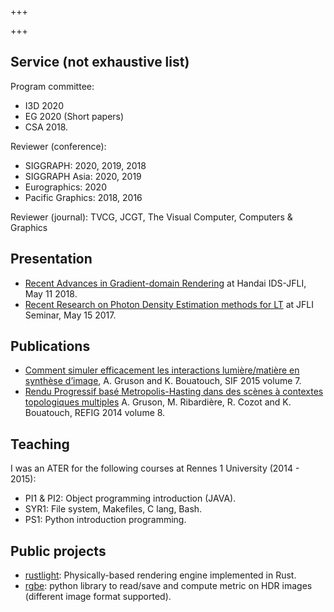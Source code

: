 +++

+++

## Service (not exhaustive list)

Program committee:  
- I3D 2020
- EG 2020 (Short papers)
- CSA 2018.

Reviewer (conference):
- SIGGRAPH: 2020, 2019, 2018
- SIGGRAPH Asia: 2020, 2019
- Eurographics: 2020
- Pacific Graphics: 2018, 2016

Reviewer (journal): TVCG, JCGT, The Visual Computer, Computers & Graphics

## Presentation
* [Recent Advances in Gradient-domain Rendering](http://beltegeuse.s3-website-ap-northeast-1.amazonaws.com/research/JFLI_Handai_gradient.pptx) at Handai IDS-JFLI, May 11 2018.
* [Recent Research on Photon Density Estimation methods for LT](http://beltegeuse.s3-website-ap-northeast-1.amazonaws.com/research/JFLI_mcmc.pptx) at
            JFLI Seminar, May 15 2017.

## Publications
* [Comment simuler efficacement les interactions lumière/matière en synthèse d’image](http://www.societe-informatique-de-france.fr/wp-content/uploads/2015/12/1024-no7-Gruson-Bouatouch.pdf), A. Gruson and K. Bouatouch, SIF 2015 volume 7.
* [Rendu Progressif basé Metropolis-Hasting dans des scènes à contextes topologiques multiples](https://www.irit.fr/REFIG/index.php/refig/article/view/205) A. Gruson, M. Ribardière, R. Cozot and K. Bouatouch, REFIG 2014 volume 8.

## Teaching
I was an ATER for the following courses at Rennes 1 University (2014 - 2015):
* PI1 &amp; PI2: Object programming introduction (JAVA).
* SYR1: File system, Makefiles, C lang, Bash.
* PS1: Python introduction programming.

## Public projects
* [rustlight](https://github.com/beltegeuse/rustlight): Physically-based rendering engine implemented in Rust.
* [rgbe](https://github.com/beltegeuse/rgbe): python library to read/save and compute metric on HDR images (different image format supported).
